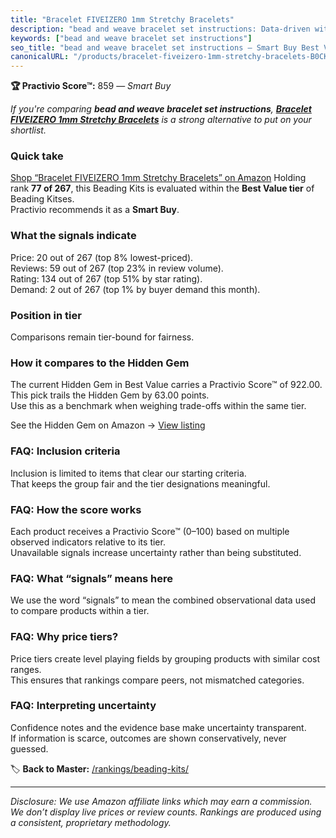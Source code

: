 ```yaml
---
title: "Bracelet FIVEIZERO 1mm Stretchy Bracelets"
description: "bead and weave bracelet set instructions: Data-driven within Best Value ranking using the Practivio Score™. Positioned by quality, value, demand, findability,…"
keywords: ["bead and weave bracelet set instructions"]
seo_title: "bead and weave bracelet set instructions — Smart Buy Best Value (2025)"
canonicalURL: "/products/bracelet-fiveizero-1mm-stretchy-bracelets-B0CKN5B7H4/"
---
```


**🏆 Practivio Score™:** 859 — _Smart Buy_


*If you're comparing **bead and weave bracelet set instructions**, **[Bracelet FIVEIZERO 1mm Stretchy Bracelets](https://www.amazon.com/dp/B0CKN5B7H4?tag=practivio-20)** is a strong alternative to put on your shortlist.*
### Quick take
[Shop “Bracelet FIVEIZERO 1mm Stretchy Bracelets” on Amazon](https://www.amazon.com/dp/B0CKN5B7H4?tag=practivio-20)
Holding rank **77 of 267**, this Beading Kits is evaluated within the **Best Value tier** of Beading Kitses.  
Practivio recommends it as a **Smart Buy**.

### What the signals indicate
Price: 20 out of 267 (top 8% lowest-priced).  
Reviews: 59 out of 267 (top 23% in review volume).  
Rating: 134 out of 267 (top 51% by star rating).  
Demand: 2 out of 267 (top 1% by buyer demand this month).

### Position in tier
Comparisons remain tier-bound for fairness.

### How it compares to the Hidden Gem
The current Hidden Gem in Best Value carries a Practivio Score™ of 922.00.  
This pick trails the Hidden Gem by 63.00 points.  
Use this as a benchmark when weighing trade-offs within the same tier.  

See the Hidden Gem on Amazon → [View listing](https://www.amazon.com/dp/B0DBHNPBZ5?tag=practivio-20)

### FAQ: Inclusion criteria
Inclusion is limited to items that clear our starting criteria.  
That keeps the group fair and the tier designations meaningful.

### FAQ: How the score works
Each product receives a Practivio Score™ (0–100) based on multiple observed indicators relative to its tier.  
Unavailable signals increase uncertainty rather than being substituted.

### FAQ: What “signals” means here
We use the word “signals” to mean the combined observational data used to compare products within a tier.

### FAQ: Why price tiers?
Price tiers create level playing fields by grouping products with similar cost ranges.  
This ensures that rankings compare peers, not mismatched categories.

### FAQ: Interpreting uncertainty
Confidence notes and the evidence base make uncertainty transparent.  
If information is scarce, outcomes are shown conservatively, never guessed.


🏷️ **Back to Master:** [/rankings/beading-kits/](/rankings/beading-kits/)

---
_Disclosure: We use Amazon affiliate links which may earn a commission. We don’t display live prices or review counts. Rankings are produced using a consistent, proprietary methodology._
